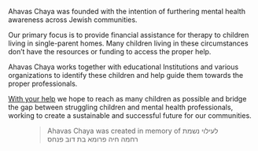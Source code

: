 Ahavas Chaya was founded with the intention of furthering mental health awareness across Jewish communities. 

Our primary focus is to provide financial assistance for therapy to children living in single-parent homes. Many children living in these circumstances don’t have the resources or funding to access the proper help. 

Ahavas Chaya works together with educational Institutions and various organizations to identify these children and help guide them towards the proper professionals. 

[With your help](/donate) we hope to reach as many children as possible and bridge the gap between struggling children and mental health professionals, working to create a sustainable and successful future for our communities.


<figure>
	<blockquote class='blockquote'>
		Ahavas Chaya was created in memory of ‏לעילוי נשמת רחמה חיה פרומא בת דוב פנחס
	<blockquote>
</figure>
